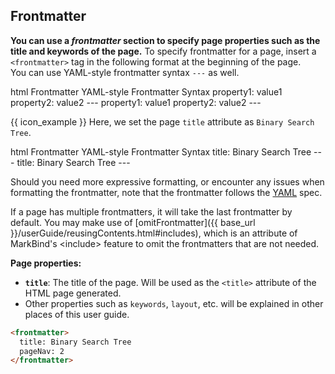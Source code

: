 ## Frontmatter

**You can use a _frontmatter_ section to specify page properties such as the title and keywords of the page.** 
To specify frontmatter for a page, insert a `<frontmatter>` tag in the following format at the beginning of the page.<br>
You can use YAML-style frontmatter syntax `---` as well.
<div class="indented">
<include src="codeHorizontal.md" boilerplate >
<variable name="highlightStyle">html</variable>
<variable name="headingLeft">Frontmatter</variable>
<variable name="headingRight">YAML-style Frontmatter Syntax</variable>
<variable name="codeLeft">
<frontmatter>
  property1: value1
  property2: value2
</frontmatter>
</variable>
<variable name="codeRight">
---
  property1: value1
  property2: value2
---
</variable>
</include>
</div>



<div class="indented">

{{ icon_example }} Here, we set the page `title` attribute as `Binary Search Tree`.

<include src="codeHorizontal.md" boilerplate >
<variable name="highlightStyle">html</variable>
<variable name="headingLeft">Frontmatter</variable>
<variable name="headingRight">YAML-style Frontmatter Syntax</variable>
<variable name="codeLeft">
<frontmatter>
  title: Binary Search Tree
</frontmatter>
</variable>
<variable name="codeRight">
---
  title: Binary Search Tree
---
</variable>
</include>
</div>

<box type="warning" seamless>

Should you need more expressive formatting, or encounter any issues when formatting the frontmatter, note that the frontmatter follows the [YAML](https://yaml.org/refcard.html) spec.
</box>

<box type="warning" seamless>

If a page has multiple frontmatters, it will take the last frontmatter by default. You may make use of [omitFrontmatter]({{ base_url }}/userGuide/reusingContents.html#includes), which is an attribute of MarkBind's \<include> feature to omit the frontmatters that are not needed.
</box>

**Page properties:**

* **`title`**: The title of the page. Will be used as the `<title>` attribute of the HTML page generated.
* Other properties such as `keywords`, `layout`, etc. will be explained in other places of this user guide.

<include src="../siteJsonFile.md#page-property-overriding" />

<div id="short" class="d-none">

```html
<frontmatter>
  title: Binary Search Tree
  pageNav: 2
</frontmatter>
```
</div>
